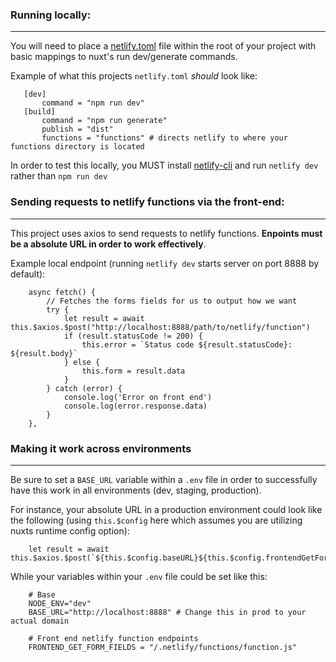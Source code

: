 ### Running locally:
---
You will need to place a [netlify.toml](https://docs.netlify.com/configure-builds/file-based-configuration/) file within the root of your project with basic mappings to nuxt's run dev/generate commands. 

Example of what this projects `netlify.toml` *should* look like:
 
 ```
    [dev]
        command = "npm run dev"
    [build]
        command = "npm run generate"
        publish = "dist"
        functions = "functions" # directs netlify to where your functions directory is located
 ```

In order to test this locally, you MUST install [netlify-cli](https://docs.netlify.com/cli/get-started) and run `netlify dev` rather than `npm run dev`

### Sending requests to netlify functions via the front-end:
---
This project uses axios to send requests to netlify functions. **Enpoints must be a absolute URL in order to work effectively**.

Example local endpoint (running `netlify dev` starts server on port 8888 by default):

```
    async fetch() {
        // Fetches the forms fields for us to output how we want
        try {
            let result = await this.$axios.$post("http://localhost:8888/path/to/netlify/function")
            if (result.statusCode != 200) {
                this.error = `Status code ${result.statusCode}: ${result.body}`
            } else {
                this.form = result.data
            }
        } catch (error) {
            console.log('Error on front end')
            console.log(error.response.data)
        }
    },
```

### Making it work across environments
---
Be sure to set a `BASE_URL` variable within a `.env` file in order to successfully have this work in all environments (dev, staging, production). 

For instance, your absolute URL in a production environment could look like the following (using `this.$config` here which assumes you are utilizing nuxts runtime config option):

```
    let result = await this.$axios.$post(`${this.$config.baseURL}${this.$config.frontendGetFormFields}`)
```

While your variables within your `.env` file could be set like this:

```
    # Base
    NODE_ENV="dev"
    BASE_URL="http://localhost:8888" # Change this in prod to your actual domain
    
    # Front end netlify function endpoints
    FRONTEND_GET_FORM_FIELDS = "/.netlify/functions/function.js"
```